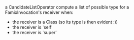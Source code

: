 a CandidateListOperator compute a list of possible type for a FamixInvocation's receiver when:
	
- the receiver is a Class (so its type is then evident :))
- the receiver is 'self'
- the receiver is 'super'